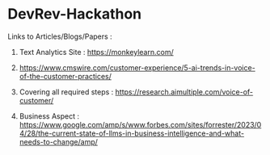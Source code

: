 # DevRev-Hackathon

Links to Articles/Blogs/Papers : 

1) Text Analytics Site : https://monkeylearn.com/

2) https://www.cmswire.com/customer-experience/5-ai-trends-in-voice-of-the-customer-practices/

3) Covering all required steps : https://research.aimultiple.com/voice-of-customer/

4) Business Aspect : https://www.google.com/amp/s/www.forbes.com/sites/forrester/2023/04/28/the-current-state-of-llms-in-business-intelligence-and-what-needs-to-change/amp/

